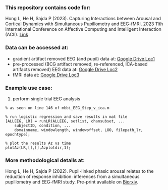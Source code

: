 ### This repository contains code for:

Hong L, He H, Sajda P (2023). Capturing Interactions between Arousal and Cortical Dynamics with Simultaneous Pupillometry and EEG-fMRI. 2023 11th International Conference on Affective Computing and Intelligent Interaction (ACII). [Link](https://ieeexplore.ieee.org/abstract/document/10388080)


### Data can be accessed at:
- gradient artifact removed EEG (and pupil) data at: [Google Drive Loc1](https://drive.google.com/file/d/1vPaoCBM-3AyWuON679MZzqAMCDzDiONG/view?usp=sharing)
- pre-processed (BCG artifact removed, re-referenced, ICA-based artifacts removed) EEG data at: [Google Drive Loc2](https://drive.google.com/file/d/1mA_rSV7Q_fl1nrfxsEjT7hZq2FEiB0mh/view?usp=sharing)
- fMRI data at: [Google Drive Loc3](https://drive.google.com/drive/folders/1rK1oeFc7imxYXffMCfQ3QBPQ_qZQkk4f?usp=sharing)

### Example use case: 
1. perform single trial EEG analysis
```
% as seen on line 146 of mbbi_EEG_Step_v_ica.m

% run logistic regression and save results in mat file
[ALLEEG, LR] = runLR(ALLEEG, setlist, chansubset, ...
    subjectID, condition, ...
    domainname, windowlength, windowoffset, LOO, filepath_lr, epochtype);

% plot the results Az vs time
plotAz(LR,[],[],Azplotdir,1);
```
  
### More methodological details at:
Hong L, He H, Sajda P (2022). Pupil-linked phasic arousal relates to the reduction of response inhibition: inferences from a simultaneous pupillometry and EEG-fMRI study. Pre-print available on [Biorxiv](https://www.biorxiv.org/content/10.1101/2022.08.22.504728v1).

